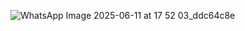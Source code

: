 ![WhatsApp Image 2025-06-11 at 17 52 03_ddc64c8e](https://github.com/user-attachments/assets/9253a0cd-e1f4-4af2-958e-371b6c12604e)

